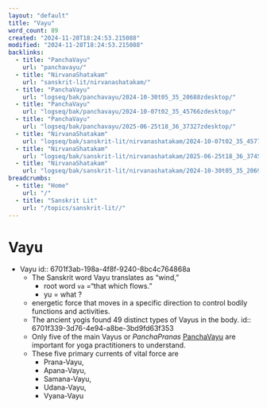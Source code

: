 ```yaml
---
layout: "default"
title: "Vayu"
word_count: 89
created: "2024-11-28T18:24:53.215088"
modified: "2024-11-28T18:24:53.215088"
backlinks:
  - title: "PanchaVayu"
    url: "panchavayu/"
  - title: "NirvanaShatakam"
    url: "sanskrit-lit/nirvanashatakam/"
  - title: "PanchaVayu"
    url: "logseq/bak/panchavayu/2024-10-30t05_35_20688zdesktop/"
  - title: "PanchaVayu"
    url: "logseq/bak/panchavayu/2024-10-07t02_35_45766zdesktop/"
  - title: "PanchaVayu"
    url: "logseq/bak/panchavayu/2025-06-25t18_36_37327zdesktop/"
  - title: "NirvanaShatakam"
    url: "logseq/bak/sanskrit-lit/nirvanashatakam/2024-10-07t02_35_45773zdesktop/"
  - title: "NirvanaShatakam"
    url: "logseq/bak/sanskrit-lit/nirvanashatakam/2025-06-25t18_36_37459zdesktop/"
  - title: "NirvanaShatakam"
    url: "logseq/bak/sanskrit-lit/nirvanashatakam/2024-10-30t05_35_20691zdesktop/"
breadcrumbs:
  - title: "Home"
    url: "/"
  - title: "Sanskrit Lit"
    url: "/topics/sanskrit-lit//"
---
```

# Vayu
- Vayu
  id:: 6701f3ab-198a-4f8f-9240-8bc4c764868a
	- The Sanskrit word Vayu translates as “wind,”
		- root word `va` =“that which flows.”
		- yu = what ?
	- energetic force that moves in a specific direction to control bodily functions and activities.
	- The ancient yogis found 49 distinct types of Vayus in the body. 
	  id:: 6701f339-3d76-4e94-a8be-3bd9fd63f353
	- Only five of the main Vayus or *PanchaPranas* [PanchaVayu](logseq/bak/panchavayu/2025-06-25t18_36_37327zdesktop/) are important for yoga practitioners to understand.
	- These five primary currents of vital force are
		- Prana-Vayu,
		- Apana-Vayu,
		- Samana-Vayu,
		- Udana-Vayu,
		- Vyana-Vayu